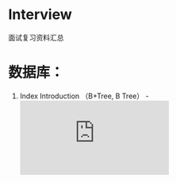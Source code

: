 # Interview
面试复习资料汇总


# 数据库：
1. Index Introduction （B+Tree, B Tree）
-![MySQL索引背后的数据结构及算法原理](http://blog.codinglabs.org/articles/theory-of-mysql-index.html)

